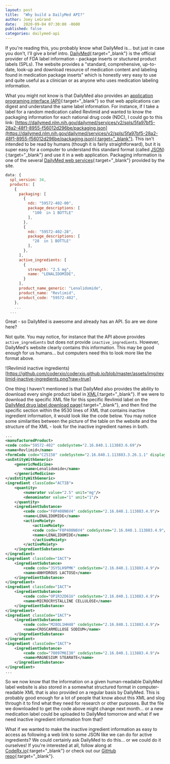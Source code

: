 ```yaml
---
layout: post
title:  "Why build a DailyMed API?"
author: Joey LeGrand
date:   2020-09-04 07:30:00 -0600
published: false
categories: dailymed-api
---
```

If you're reading this, you probably know what DailyMed is... but just in case you don't, I'll give a brief intro. [DailyMed](https://dailymed.nlm.nih.gov/dailymed/){:target="_blank"} is the official provider of FDA label information - package inserts or stuctured product labels (SPLs). The website provides a "standard, comprehensive, up-to-date, look-up and download resource of medication content and labeling found in medication package inserts" which is honestly very easy to use and quite useful as a clinician or as anyone who uses medication labeling information. 

What you might not know is that DailyMed also provides an [application programing interface (API)](https://en.wikipedia.org/wiki/API){:target="_blank"} so that web applications can digest and understand the same label information. For instance, if I take a label for a random medication called Revlimid and wanted to know the packaging information for each national drug code (NDC), I could go to this link: [https://dailymed.nlm.nih.gov/dailymed/services/v2/spls/5fa97bf5-28a2-48f1-8955-f56012d296be/packaging.json](https://dailymed.nlm.nih.gov/dailymed/services/v2/spls/5fa97bf5-28a2-48f1-8955-f56012d296be/packaging.json){:target="_blank"}. This isn't intended to be read by humans (though it is fairly straightforward), but it is super easy for a computer to understand this standard format (called [JSON](https://en.wikipedia.org/wiki/JSON)){:target="_blank"} and use it in a web application.  Packaging information is one of the several [DailyMed web services](https://dailymed.nlm.nih.gov/dailymed/app-support-web-services.cfm){:target="_blank"} provided by the site.

```javascript
data: {
  spl_version: 34,
  products: [
    {
      packaging: [
        {
          ndc: "59572-402-00",
          package_descriptions: [
            "100  in 1 BOTTLE"
          ],
        },
        {
          ndc: "59572-402-28",
          package_descriptions: [
            "28  in 1 BOTTLE"
          ],
        },
      ],
      active_ingredients: [
        {
          strength: "2.5 mg",
          name: "LENALIDOMIDE",
        }
      ],
      product_name_generic: "Lenalidomide",
      product_name: "Revlimid",
      product_code: "59572-402",
    },
    ...
  ...
```

Great - so DailyMed is awesome and already has an API.  So are we done here?

Not quite. You may notice, for instance that the API above provides `active_ingredients` but does not provide `inactive_ingredients`. However, DailyMed's website clearly contains this information. This may be good enough for us humans... but computers need this to look more like the format above.

!(Revlimid inactive ingredients)[https://github.com/coderxio/coderxio.github.io/blob/master/assets/img/revlimid-inactive-ingredients.png?raw=true]

One thing I haven't mentioned is that DailyMed also provides the ability to download every single product label in [XML](https://en.wikipedia.org/wiki/XML){:target="_blank"}.  If we were to download the specific XML file for this specific Revlimid label on the [DailyMed drug label download page](https://dailymed.nlm.nih.gov/dailymed/spl-resources-all-drug-labels.cfm){:target="_blank"}, and then find the specific section within the 9530 lines of XML that contains inactive ingredient information, it would look like the code below. You may notice some similarities between the picture of the table on the website and the structure of the XML - look for the inactive ingredient names in both.

```xml
...
<manufacturedProduct>
<code code="59572-402" codeSystem="2.16.840.1.113883.6.69"/>
<name>Revlimid</name>
<formCode code="C25158" codeSystem="2.16.840.1.113883.3.26.1.1" displayName="CAPSULE"/>
<asEntityWithGeneric>
    <genericMedicine>
        <name>Lenalidomide</name>
    </genericMedicine>
</asEntityWithGeneric>
<ingredient classCode="ACTIB">
    <quantity>
        <numerator value="2.5" unit="mg"/>
        <denominator value="1" unit="1"/>
    </quantity>
    <ingredientSubstance>
        <code code="F0P408N6V4" codeSystem="2.16.840.1.113883.4.9"/>
        <name>LENALIDOMIDE</name>
        <activeMoiety>
            <activeMoiety>
            <code code="F0P408N6V4" codeSystem="2.16.840.1.113883.4.9"/>
            <name>LENALIDOMIDE</name>
            </activeMoiety>
        </activeMoiety>
    </ingredientSubstance>
</ingredient>
<ingredient classCode="IACT">
    <ingredientSubstance>
        <code code="3SY5LH9PMK" codeSystem="2.16.840.1.113883.4.9"/>
        <name>ANHYDROUS LACTOSE</name>
    </ingredientSubstance>
</ingredient>
<ingredient classCode="IACT">
    <ingredientSubstance>
        <code code="OP1R32D61U" codeSystem="2.16.840.1.113883.4.9"/>
        <name>MICROCRYSTALLINE CELLULOSE</name>
    </ingredientSubstance>
</ingredient>
<ingredient classCode="IACT">
    <ingredientSubstance>
        <code code="M28OL1HH48" codeSystem="2.16.840.1.113883.4.9"/>
        <name>CROSCARMELLOSE SODIUM</name>
    </ingredientSubstance>
</ingredient>
<ingredient classCode="IACT">
    <ingredientSubstance>
        <code code="70097M6I30" codeSystem="2.16.840.1.113883.4.9"/>
        <name>MAGNESIUM STEARATE</name>
    </ingredientSubstance>
</ingredient>
...
```

So we now know that the information on a given human-readable DailyMed label website is also stored in a somewhat structured format in computer-readable XML that is also provided on a regular basis by DailyMed. This is probably good enough for a lot of people that know about this XML and slog through it to find what they need for research or other purposes.  But the file we downloaded to get the code above might change next month... or a new medication label could be uploaded to DailyMed tomorrow and what if we need inactive ingredient information from that?

What if we wanted to make the inactive ingredient information as easy to access as following a web link to some JSON like we can do for active ingredients? We could certainly ask DailyMed to do this... or we could do it ourselves! If you're interested at all, follow along at [CodeRx.io](https://coderx.io/){:target="_blank"} or check out our [GitHub repo](https://github.com/coderxio/dailymed-api){:target="_blank"}.
